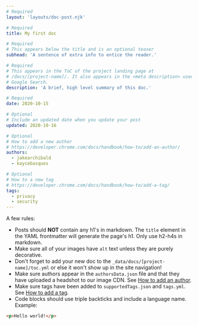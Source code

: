 ```yaml
---
# Required
layout: 'layouts/doc-post.njk'

# Required
title: My first doc

# Required
# This appears below the title and is an optional teaser
subhead: 'A sentence of extra info to entice the reader.'

# Required
# This appears in the ToC of the project landing page at
# /docs/[project-name]/. It also appears in the <meta description> used in 
# Google Search.
description: 'A brief, high level summary of this doc.'

# Required
date: 2020-10-15

# Optional
# Include an updated date when you update your post
updated: 2020-10-16

# Optional
# How to add a new author
# https://developer.chrome.com/docs/handbook/how-to/add-an-author/
authors:
  - jakearchibald
  - kaycebasques

# Optional
# How to a new tag
# https://developer.chrome.com/docs/handbook/how-to/add-a-tag/
tags:
  - privacy
  - security
---
```


A few rules:

- Posts should **NOT** contain any h1's in markdown. The `title` element in the
  YAML frontmatter will generate the page's h1. Only use h2-h4s in markdown.
- Make sure all of your images have `alt` text unless they are purely
  decorative.
- Don't forget to add your new doc to the `_data/docs/[project-name]/toc.yml` or
  else it won't show up in the site navigation!
- Make sure authors appear in the `authorsData.json` file and that they have
  uploaded a headshot to our image CDN. See [How to add an author](https://developer.chrome.com/docs/handbook/how-to/add-an-author/).
- Make sure tags have been added to `supportedTags.json` and `tags.yml`. See [How to add a tag](https://developer.chrome.com/docs/handbook/how-to/add-a-tag/).
- Code blocks should use triple backticks and include a language name. Example:

```html
<p>Hello world!</p>
```